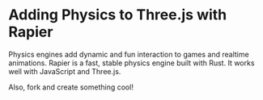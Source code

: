 # Adding Physics to Three.js with Rapier

Physics engines add dynamic and fun interaction to games and realtime animations. Rapier is a fast, stable physics engine built with Rust. It works well with JavaScript and Three.js.

Also, fork and create something cool!
